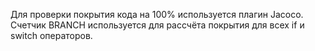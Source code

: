 Для проверки покрытия кода на 100% используется плагин Jacoco. Счетчик BRANCH используется для рассчёта покрытия для всех if и switch операторов.

